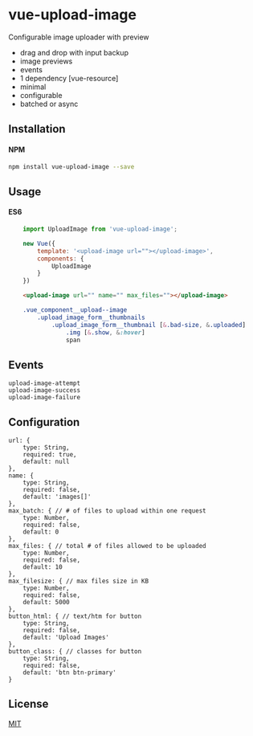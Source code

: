 # vue-upload-image
Configurable image uploader with preview

 + drag and drop with input backup
 + image previews
 + events
 + 1 dependency [vue-resource]
 + minimal
 + configurable
 + batched or async

## Installation
#### NPM
```bash
npm install vue-upload-image --save
```

## Usage 
#### ES6
```js
    import UploadImage from 'vue-upload-image';

    new Vue({
        template: '<upload-image url=""></upload-image>',
        components: {
            UploadImage
        }
    })
```

```html
    <upload-image url="" name="" max_files=""></upload-image>
```

```css
    .vue_component__upload--image
        .upload_image_form__thumbnails
            .upload_image_form__thumbnail [&.bad-size, &.uploaded]
                .img [&.show, &:hover]
                span
```

## Events
    upload-image-attempt
    upload-image-success
    upload-image-failure

## Configuration
    url: {
        type: String,
        required: true,
        default: null
    },
    name: {
        type: String,
        required: false,
        default: 'images[]'
    },
    max_batch: { // # of files to upload within one request
        type: Number,
        required: false,
        default: 0
    },
    max_files: { // total # of files allowed to be uploaded
        type: Number,
        required: false,
        default: 10
    },
    max_filesize: { // max files size in KB
        type: Number,
        required: false,
        default: 5000
    },
    button_html: { // text/htm for button
        type: String,
        required: false,
        default: 'Upload Images'
    },
    button_class: { // classes for button
        type: String,
        required: false,
        default: 'btn btn-primary'
    }

## License
[MIT](http://vjpr.mit-license.org)